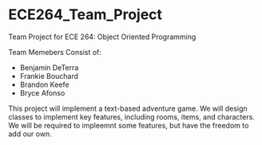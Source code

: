 # ECE264_Team_Project

Team Project for ECE 264: Object Oriented Programming

Team Memebers Consist of:
- Benjamin DeTerra
- Frankie Bouchard
- Brandon Keefe 
- Bryce Afonso

This project will implement a text-based adventure game. We will design classes to implement key features, including rooms, items, and characters. We will be required to impleemnt some features, but have the freedom to add our own. 
